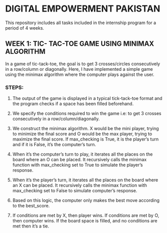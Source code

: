 # DIGITAL EMPOWERMENT PAKISTAN
This repository includes all tasks included in the internship program for a period of 4 weeks.

## WEEK 1: TIC- TAC-TOE GAME USING MINIMAX ALGORITHM
In a game of tic-tack-toe, the goal is to get 3 crosses/circles consecutively in a row/column or diagonally. Here, I have implemented a simple game using the minimax algorithm where the computer plays against the user.
### STEPS:
1.	The output of the game is displayed in a typical tick-tack-toe format and the program checks if a space has been filled beforehand.
   
2.	We specify the conditions required to win the game i.e: to get 3 crosses consecutively in a row/column/diagonally.
   
3.	We construct the minimax algorithm. X would be the mini player, trying to minimize the final score and O would be the max player, trying to maximize the final score. If max_checking is True, it is the player’s turn and if it is False, it’s the computer’s turn.
   
4.	When it’s the computer’s turn to play, it iterates all the places on the board where an O can be placed. It recursively calls the minimax function with max_checking set to True to simulate the player’s response.

5.	When it’s the player’s turn, it iterates all the places on the board where an X can be placed. It recursively calls the minimax function with max_checking set to False to simulate computer’s response.

6.	Based on this logic, the computer only makes the best move according to the best_score.

7.	If conditions are met by X, then player wins. If conditions are met by O, then computer wins. If the board space is filled, and no conditions are met then it’s a tie.
